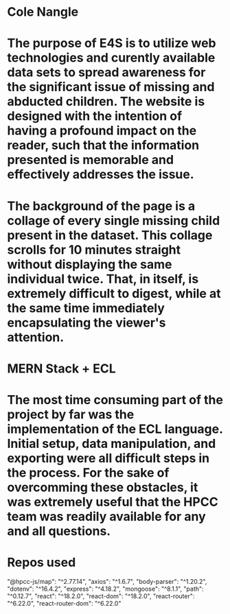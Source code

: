 # Cole Nangle

# The purpose of E4S is to utilize web technologies and curently available data sets to spread awareness for the significant issue of missing and abducted children. The website is designed with the intention of having a profound impact on the reader, such that the information presented is memorable and effectively addresses the issue. 

# The background of the page is a collage of every single missing child present in the dataset. This collage scrolls for 10 minutes straight without displaying the same individual twice. That, in itself, is extremely difficult to digest, while at the same time immediately encapsulating the viewer's attention. 

# MERN Stack + ECL

# The most time consuming part of the project by far was the implementation of the ECL language. Initial setup, data manipulation, and exporting were all difficult steps in the process. For the sake of overcomming these obstacles, it was extremely useful that the HPCC team was readily available for any and all questions.

# Repos used
"@hpcc-js/map": "^2.77.14",
"axios": "^1.6.7",
"body-parser": "^1.20.2",
"dotenv": "^16.4.2",
"express": "^4.18.2",
"mongoose": "^8.1.1",
"path": "^0.12.7",
"react": "^18.2.0",
"react-dom": "^18.2.0",
"react-router": "^6.22.0",
"react-router-dom": "^6.22.0"